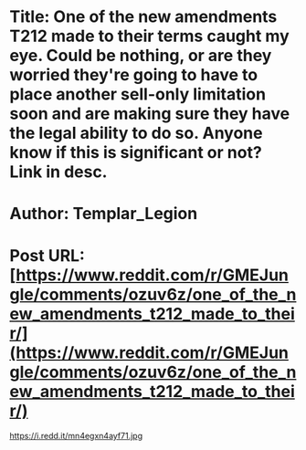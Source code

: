 # Title: One of the new amendments T212 made to their terms caught my eye. Could be nothing, or are they worried they're going to have to place another sell-only limitation soon and are making sure they have the legal ability to do so. Anyone know if this is significant or not? Link in desc.
# Author: Templar_Legion
# Post URL: [https://www.reddit.com/r/GMEJungle/comments/ozuv6z/one_of_the_new_amendments_t212_made_to_their/](https://www.reddit.com/r/GMEJungle/comments/ozuv6z/one_of_the_new_amendments_t212_made_to_their/)


https://i.redd.it/mn4egxn4ayf71.jpg